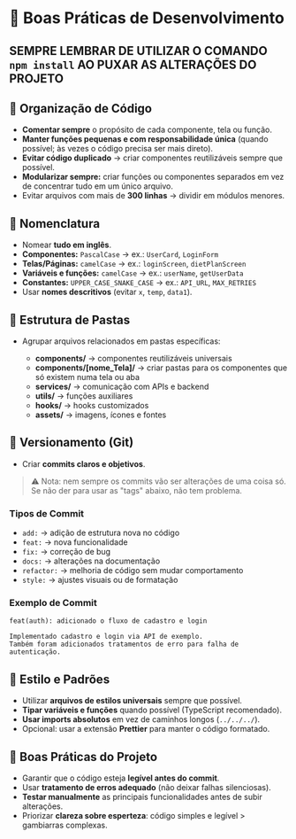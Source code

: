 # 📘 Boas Práticas de Desenvolvimento

## SEMPRE LEMBRAR DE UTILIZAR O COMANDO `npm install` AO PUXAR AS ALTERAÇÕES DO PROJETO

## 📌 Organização de Código

* **Comentar sempre** o propósito de cada componente, tela ou função.
* **Manter funções pequenas e com responsabilidade única** (quando possível; às vezes o código precisa ser mais direto).
* **Evitar código duplicado** → criar componentes reutilizáveis sempre que possível.
* **Modularizar sempre:** criar funções ou componentes separados em vez de concentrar tudo em um único arquivo.
* Evitar arquivos com mais de **300 linhas** → dividir em módulos menores.

## 📝 Nomenclatura

* Nomear **tudo em inglês**.
* **Componentes:** `PascalCase` → ex.: `UserCard`, `LoginForm`
* **Telas/Páginas:** `camelCase` → ex.: `loginScreen`, `dietPlanScreen`
* **Variáveis e funções:** `camelCase` → ex.: `userName`, `getUserData`
* **Constantes:** `UPPER_CASE_SNAKE_CASE` → ex.: `API_URL`, `MAX_RETRIES`
* Usar **nomes descritivos** (evitar `x`, `temp`, `data1`).

## 📂 Estrutura de Pastas

* Agrupar arquivos relacionados em pastas específicas:

  * **components/** → componentes reutilizáveis universais
  * **components/[nome_Tela]/** → criar pastas para os componentes que só existem numa tela ou aba 
  * **services/** → comunicação com APIs e backend
  * **utils/** → funções auxiliares
  * **hooks/** → hooks customizados
  * **assets/** → imagens, ícones e fontes

## 🔀 Versionamento (Git)

* Criar **commits claros e objetivos**.

> ⚠️ Nota: nem sempre os commits vão ser alterações de uma coisa só. Se não der para usar as "tags" abaixo, não tem problema.

### Tipos de Commit

* `add:` → adição de estrutura nova no código
* `feat:` → nova funcionalidade
* `fix:` → correção de bug
* `docs:` → alterações na documentação
* `refactor:` → melhoria de código sem mudar comportamento
* `style:` → ajustes visuais ou de formatação

### Exemplo de Commit

```text
feat(auth): adicionado o fluxo de cadastro e login

Implementado cadastro e login via API de exemplo.
Também foram adicionados tratamentos de erro para falha de autenticação.
```

## 🎨 Estilo e Padrões

* Utilizar **arquivos de estilos universais** sempre que possível.
* **Tipar variáveis e funções** quando possível (TypeScript recomendado).
* **Usar imports absolutos** em vez de caminhos longos (`../../../`).
* Opcional: usar a extensão **Prettier** para manter o código formatado.

## 🎯 Boas Práticas do Projeto

* Garantir que o código esteja **legível antes do commit**.
* Usar **tratamento de erros adequado** (não deixar falhas silenciosas).
* **Testar manualmente** as principais funcionalidades antes de subir alterações.
* Priorizar **clareza sobre esperteza**: código simples e legível > gambiarras complexas.
